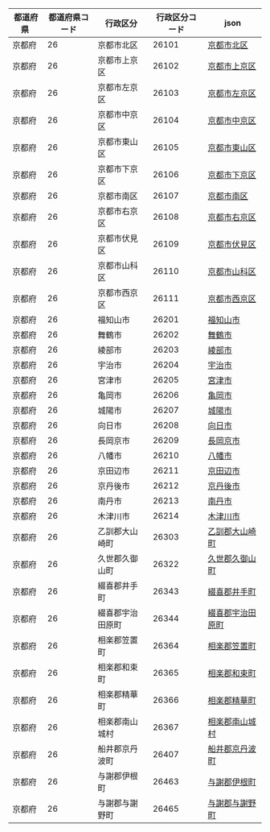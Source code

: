|  都道府県  | 都道府県コード | 行政区分 | 行政区分コード | json |
|-----------|--------------|--------- |--------------|------|
| 京都府 | 26 | 京都市北区 | 26101 | [京都市北区](/geojson/26/26101.json) |
| 京都府 | 26 | 京都市上京区 | 26102 | [京都市上京区](/geojson/26/26102.json) |
| 京都府 | 26 | 京都市左京区 | 26103 | [京都市左京区](/geojson/26/26103.json) |
| 京都府 | 26 | 京都市中京区 | 26104 | [京都市中京区](/geojson/26/26104.json) |
| 京都府 | 26 | 京都市東山区 | 26105 | [京都市東山区](/geojson/26/26105.json) |
| 京都府 | 26 | 京都市下京区 | 26106 | [京都市下京区](/geojson/26/26106.json) |
| 京都府 | 26 | 京都市南区 | 26107 | [京都市南区](/geojson/26/26107.json) |
| 京都府 | 26 | 京都市右京区 | 26108 | [京都市右京区](/geojson/26/26108.json) |
| 京都府 | 26 | 京都市伏見区 | 26109 | [京都市伏見区](/geojson/26/26109.json) |
| 京都府 | 26 | 京都市山科区 | 26110 | [京都市山科区](/geojson/26/26110.json) |
| 京都府 | 26 | 京都市西京区 | 26111 | [京都市西京区](/geojson/26/26111.json) |
| 京都府 | 26 | 福知山市 | 26201 | [福知山市](/geojson/26/26201.json) |
| 京都府 | 26 | 舞鶴市 | 26202 | [舞鶴市](/geojson/26/26202.json) |
| 京都府 | 26 | 綾部市 | 26203 | [綾部市](/geojson/26/26203.json) |
| 京都府 | 26 | 宇治市 | 26204 | [宇治市](/geojson/26/26204.json) |
| 京都府 | 26 | 宮津市 | 26205 | [宮津市](/geojson/26/26205.json) |
| 京都府 | 26 | 亀岡市 | 26206 | [亀岡市](/geojson/26/26206.json) |
| 京都府 | 26 | 城陽市 | 26207 | [城陽市](/geojson/26/26207.json) |
| 京都府 | 26 | 向日市 | 26208 | [向日市](/geojson/26/26208.json) |
| 京都府 | 26 | 長岡京市 | 26209 | [長岡京市](/geojson/26/26209.json) |
| 京都府 | 26 | 八幡市 | 26210 | [八幡市](/geojson/26/26210.json) |
| 京都府 | 26 | 京田辺市 | 26211 | [京田辺市](/geojson/26/26211.json) |
| 京都府 | 26 | 京丹後市 | 26212 | [京丹後市](/geojson/26/26212.json) |
| 京都府 | 26 | 南丹市 | 26213 | [南丹市](/geojson/26/26213.json) |
| 京都府 | 26 | 木津川市 | 26214 | [木津川市](/geojson/26/26214.json) |
| 京都府 | 26 | 乙訓郡大山崎町 | 26303 | [乙訓郡大山崎町](/geojson/26/26303.json) |
| 京都府 | 26 | 久世郡久御山町 | 26322 | [久世郡久御山町](/geojson/26/26322.json) |
| 京都府 | 26 | 綴喜郡井手町 | 26343 | [綴喜郡井手町](/geojson/26/26343.json) |
| 京都府 | 26 | 綴喜郡宇治田原町 | 26344 | [綴喜郡宇治田原町](/geojson/26/26344.json) |
| 京都府 | 26 | 相楽郡笠置町 | 26364 | [相楽郡笠置町](/geojson/26/26364.json) |
| 京都府 | 26 | 相楽郡和束町 | 26365 | [相楽郡和束町](/geojson/26/26365.json) |
| 京都府 | 26 | 相楽郡精華町 | 26366 | [相楽郡精華町](/geojson/26/26366.json) |
| 京都府 | 26 | 相楽郡南山城村 | 26367 | [相楽郡南山城村](/geojson/26/26367.json) |
| 京都府 | 26 | 船井郡京丹波町 | 26407 | [船井郡京丹波町](/geojson/26/26407.json) |
| 京都府 | 26 | 与謝郡伊根町 | 26463 | [与謝郡伊根町](/geojson/26/26463.json) |
| 京都府 | 26 | 与謝郡与謝野町 | 26465 | [与謝郡与謝野町](/geojson/26/26465.json) |

